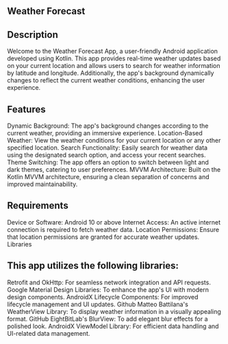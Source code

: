 ## Weather Forecast

## Description
Welcome to the Weather Forecast App, a user-friendly Android application developed using Kotlin. This app provides real-time weather updates based on your current location and allows users to search for weather information by latitude and longitude. Additionally, the app's background dynamically changes to reflect the current weather conditions, enhancing the user experience.

## Features
  Dynamic Background: The app's background changes according to the current weather, providing an immersive experience.
  Location-Based Weather: View the weather conditions for your current location or any other specified location.
  Search Functionality: Easily search for weather data using the designated search option, and access your recent searches.
  Theme Switching: The app offers an option to switch between light and dark themes, catering to user preferences.
  MVVM Architecture: Built on the Kotlin MVVM architecture, ensuring a clean separation of concerns and improved maintainability.
  
## Requirements
  Device or Software: Android 10 or above
  Internet Access: An active internet connection is required to fetch weather data.
  Location Permissions: Ensure that location permissions are granted for accurate weather updates.
  Libraries
  
## This app utilizes the following libraries:
  Retrofit and OkHttp: For seamless network integration and API requests.
  Google Material Design Libraries: To enhance the app's UI with modern design components.
  AndroidX Lifecycle Components: For improved lifecycle management and UI updates.
  Github Matteo Battilana's WeatherView Library: To display weather information in a visually appealing format.
  GitHub EightBitLab's BlurView: To add elegant blur effects for a polished look.
  AndroidX ViewModel Library: For efficient data handling and UI-related data management.
